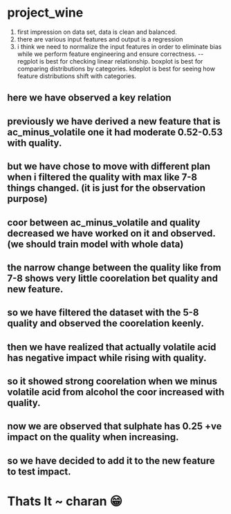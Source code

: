# project_wine

1) first impression on data set, data is clean and balanced.
2) there are various input features and output is a regression
3) i think we need to normalize the input features in order to eliminate bias while we perform feature engineering and ensure correctness.
--
regplot is best for checking linear relationship.
boxplot is best for comparing distributions by categories.
kdeplot is best for seeing how feature distributions shift with categories.

## here we have observed a key relation 
## previously we have derived a new feature that is ac_minus_volatile one it had moderate 0.52-0.53 with quality.
## but we have chose to move with different plan when i filtered the quality with max like 7-8 things changed. (it is just for the observation purpose)
## coor between ac_minus_volatile and quality decreased we have worked on it and observed.(we should train model with whole data)
## the narrow change between the quality like from 7-8 shows very little coorelation bet quality and new feature.
## so we have filtered the dataset with the 5-8 quality and observed the coorelation keenly.
## then we have realized that actually volatile acid has negative impact while rising with quality.
## so it showed strong coorelation when we minus volatile acid from alcohol the coor increased with quality.
## now we are observed that sulphate has 0.25 +ve impact on the quality when increasing.
## so we have decided to add it to the new feature to test impact.
# Thats It ~ charan 😁